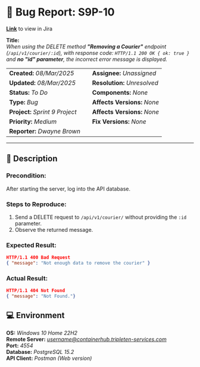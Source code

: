 # 🐞 Bug Report: S9P-10

**[Link](https://carmitdwayne-1739119879743.atlassian.net/browse/S9P-10)** to view in Jira

**Title:**  
*When using the DELETE method **"Removing a Courier"** endpoint (`/api/v1/courier/:id`), with response code: `HTTP/1.1 200 OK { ok: true }` and **no "id" parameter**, the incorrect error message is displayed.*


|    |    |    |
|---------------------------------------|---------------------|----|
| **Created:**  *08/Mar/2025*<br> |      |  **Assignee:** *Unassigned* <br> |
| **Updated:** *08/Mar/2025*<br>   |    | **Resolution:** 			*Unresolved* |
| **Status:**   			*To Do*<br>   |    | **Components:** 			*None*<br> |
| **Type:**     	  	   		*Bug*  |    | **Affects Versions:** *None*<br>  |
| **Project:** *Sprint 9 Project*  |    | **Affects Versions:** *None*<br> |
| **Priority:**  		*Medium*<br>   |   | **Fix Versions:** 		*None*<br> |
| **Reporter:**		*Dwayne Brown*    |    

---

## 📝 Description

### **Precondition:**  
After starting the server, log into the API database.

### **Steps to Reproduce:**
1. Send a DELETE request to `/api/v1/courier/` without providing the `:id` parameter.
2. Observe the returned message.

### **Expected Result:**  
```json
HTTP/1.1 400 Bad Request  
{ "message": "Not enough data to remove the courier" }
```
### **Actual Result:**  
```json
HTTP/1.1 404 Not Found
{ "message": "Not Found."} 
```
## 💻 Environment
**OS:** *Windows 10 Home 22H2*<br>
**Remote Server:** *username@containerhub.tripleten-services.com*<br>
**Port:** *4554*<br>
**Database:** *PostgreSQL 15.2*<br>
**API Client:** *Postman (Web version)*<br>
